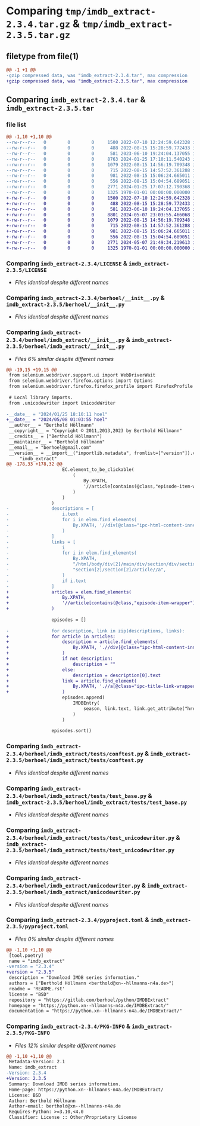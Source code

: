 # Comparing `tmp/imdb_extract-2.3.4.tar.gz` & `tmp/imdb_extract-2.3.5.tar.gz`

## filetype from file(1)

```diff
@@ -1 +1 @@
-gzip compressed data, was "imdb_extract-2.3.4.tar", max compression
+gzip compressed data, was "imdb_extract-2.3.5.tar", max compression
```

## Comparing `imdb_extract-2.3.4.tar` & `imdb_extract-2.3.5.tar`

### file list

```diff
@@ -1,10 +1,10 @@
--rw-r--r--   0        0        0     1500 2022-07-10 12:24:59.642328 imdb_extract-2.3.4/LICENSE
--rw-r--r--   0        0        0      488 2022-08-15 15:28:59.772433 imdb_extract-2.3.4/README.rst
--rw-r--r--   0        0        0      581 2023-06-10 19:24:04.137055 imdb_extract-2.3.4/berhoel/__init__.py
--rw-r--r--   0        0        0     8763 2024-01-25 17:10:11.540243 imdb_extract-2.3.4/berhoel/imdb_extract/__init__.py
--rw-r--r--   0        0        0     1079 2022-08-15 14:56:19.709348 imdb_extract-2.3.4/berhoel/imdb_extract/tests/conftest.py
--rw-r--r--   0        0        0      715 2022-08-15 14:57:52.361288 imdb_extract-2.3.4/berhoel/imdb_extract/tests/test_base.py
--rw-r--r--   0        0        0      981 2022-08-15 15:06:24.665011 imdb_extract-2.3.4/berhoel/imdb_extract/tests/test_unicodewriter.py
--rw-r--r--   0        0        0      556 2022-08-15 15:04:54.689051 imdb_extract-2.3.4/berhoel/imdb_extract/unicodewriter.py
--rw-r--r--   0        0        0     2771 2024-01-25 17:07:12.790368 imdb_extract-2.3.4/pyproject.toml
--rw-r--r--   0        0        0     1325 1970-01-01 00:00:00.000000 imdb_extract-2.3.4/PKG-INFO
+-rw-r--r--   0        0        0     1500 2022-07-10 12:24:59.642328 imdb_extract-2.3.5/LICENSE
+-rw-r--r--   0        0        0      488 2022-08-15 15:28:59.772433 imdb_extract-2.3.5/README.rst
+-rw-r--r--   0        0        0      581 2023-06-10 19:24:04.137055 imdb_extract-2.3.5/berhoel/__init__.py
+-rw-r--r--   0        0        0     8801 2024-05-07 23:03:55.466068 imdb_extract-2.3.5/berhoel/imdb_extract/__init__.py
+-rw-r--r--   0        0        0     1079 2022-08-15 14:56:19.709348 imdb_extract-2.3.5/berhoel/imdb_extract/tests/conftest.py
+-rw-r--r--   0        0        0      715 2022-08-15 14:57:52.361288 imdb_extract-2.3.5/berhoel/imdb_extract/tests/test_base.py
+-rw-r--r--   0        0        0      981 2022-08-15 15:06:24.665011 imdb_extract-2.3.5/berhoel/imdb_extract/tests/test_unicodewriter.py
+-rw-r--r--   0        0        0      556 2022-08-15 15:04:54.689051 imdb_extract-2.3.5/berhoel/imdb_extract/unicodewriter.py
+-rw-r--r--   0        0        0     2771 2024-05-07 21:49:34.219613 imdb_extract-2.3.5/pyproject.toml
+-rw-r--r--   0        0        0     1325 1970-01-01 00:00:00.000000 imdb_extract-2.3.5/PKG-INFO
```

### Comparing `imdb_extract-2.3.4/LICENSE` & `imdb_extract-2.3.5/LICENSE`

 * *Files identical despite different names*

### Comparing `imdb_extract-2.3.4/berhoel/__init__.py` & `imdb_extract-2.3.5/berhoel/__init__.py`

 * *Files identical despite different names*

### Comparing `imdb_extract-2.3.4/berhoel/imdb_extract/__init__.py` & `imdb_extract-2.3.5/berhoel/imdb_extract/__init__.py`

 * *Files 6% similar despite different names*

```diff
@@ -19,15 +19,15 @@
 from selenium.webdriver.support.ui import WebDriverWait
 from selenium.webdriver.firefox.options import Options
 from selenium.webdriver.firefox.firefox_profile import FirefoxProfile
 
 # Local library imports.
 from .unicodewriter import UnicodeWriter
 
-__date__ = "2024/01/25 18:10:11 hoel"
+__date__ = "2024/05/08 01:03:55 hoel"
 __author__ = "Berthold Höllmann"
 __copyright__ = "Copyright © 2011,2013,2023 by Berthold Höllmann"
 __credits__ = ["Berthold Höllmann"]
 __maintainer__ = "Berthold Höllmann"
 __email__ = "berhoel@gmail.com"
 __version__ = __import__("importlib.metadata", fromlist=["version"]).version(
     "imdb_extract"
@@ -178,33 +178,32 @@
                     EC.element_to_be_clickable(
                         (
                             By.XPATH,
                             '//article[contains(@class,"episode-item-wrapper")]',
                         )
                     )
                 )
-                descriptions = [
-                    i.text
-                    for i in elem.find_elements(
-                        By.XPATH, '//div[@class="ipc-html-content-inner-div"]'
-                    )
-                ]
-                links = [
-                    i
-                    for i in elem.find_elements(
-                        By.XPATH,
-                        "/html/body/div[2]/main/div/section/div/section/div/div[1]/"
-                        "section[2]/section[2]/article//a",
-                    )
-                    if i.text
-                ]
+                articles = elem.find_elements(
+                    By.XPATH,
+                    '//article[contains(@class,"episode-item-wrapper")]',
+                )
 
                 episodes = []
 
-                for description, link in zip(descriptions, links):
+                for article in articles:
+                    description = article.find_elements(
+                        By.XPATH, './/div[@class="ipc-html-content-inner-div"]'
+                    )
+                    if not description:
+                        description = ""
+                    else:
+                        description = description[0].text
+                    link = article.find_element(
+                        By.XPATH, './/a[@class="ipc-title-link-wrapper"]'
+                    )
                     episodes.append(
                         IMDBEntry(
                             season, link.text, link.get_attribute("href"), description
                         )
                     )
 
                 episodes.sort()
```

### Comparing `imdb_extract-2.3.4/berhoel/imdb_extract/tests/conftest.py` & `imdb_extract-2.3.5/berhoel/imdb_extract/tests/conftest.py`

 * *Files identical despite different names*

### Comparing `imdb_extract-2.3.4/berhoel/imdb_extract/tests/test_base.py` & `imdb_extract-2.3.5/berhoel/imdb_extract/tests/test_base.py`

 * *Files identical despite different names*

### Comparing `imdb_extract-2.3.4/berhoel/imdb_extract/tests/test_unicodewriter.py` & `imdb_extract-2.3.5/berhoel/imdb_extract/tests/test_unicodewriter.py`

 * *Files identical despite different names*

### Comparing `imdb_extract-2.3.4/berhoel/imdb_extract/unicodewriter.py` & `imdb_extract-2.3.5/berhoel/imdb_extract/unicodewriter.py`

 * *Files identical despite different names*

### Comparing `imdb_extract-2.3.4/pyproject.toml` & `imdb_extract-2.3.5/pyproject.toml`

 * *Files 0% similar despite different names*

```diff
@@ -1,10 +1,10 @@
 [tool.poetry]
 name = "imdb_extract"
-version = "2.3.4"
+version = "2.3.5"
 description = "Download IMDB series information."
 authors = ["Berthold Höllmann <berthold@xn--hllmanns-n4a.de>"]
 readme = 'README.rst'
 license = "BSD"
 repository = "https://gitlab.com/berhoel/python/IMDBExtract"
 homepage = "https://python.xn--hllmanns-n4a.de/IMDBExtract/"
 documentation = "https://python.xn--hllmanns-n4a.de/IMDBExtract/"
```

### Comparing `imdb_extract-2.3.4/PKG-INFO` & `imdb_extract-2.3.5/PKG-INFO`

 * *Files 12% similar despite different names*

```diff
@@ -1,10 +1,10 @@
 Metadata-Version: 2.1
 Name: imdb_extract
-Version: 2.3.4
+Version: 2.3.5
 Summary: Download IMDB series information.
 Home-page: https://python.xn--hllmanns-n4a.de/IMDBExtract/
 License: BSD
 Author: Berthold Höllmann
 Author-email: berthold@xn--hllmanns-n4a.de
 Requires-Python: >=3.10,<4.0
 Classifier: License :: Other/Proprietary License
```

